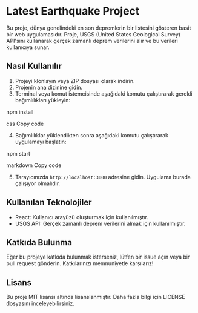 # Latest Earthquake Project

Bu proje, dünya genelindeki en son depremlerin bir listesini gösteren basit bir web uygulamasıdır. Proje, USGS (United States Geological Survey) API'sını kullanarak gerçek zamanlı deprem verilerini alır ve bu verileri kullanıcıya sunar.

## Nasıl Kullanılır

1. Projeyi klonlayın veya ZIP dosyası olarak indirin.
2. Projenin ana dizinine gidin.
3. Terminal veya komut istemcisinde aşağıdaki komutu çalıştırarak gerekli bağımlılıkları yükleyin:

npm install

css
Copy code

4. Bağımlılıklar yüklendikten sonra aşağıdaki komutu çalıştırarak uygulamayı başlatın:

npm start

markdown
Copy code

5. Tarayıcınızda `http://localhost:3000` adresine gidin. Uygulama burada çalışıyor olmalıdır.

## Kullanılan Teknolojiler

- React: Kullanıcı arayüzü oluşturmak için kullanılmıştır.
- USGS API: Gerçek zamanlı deprem verilerini almak için kullanılmıştır.

## Katkıda Bulunma

Eğer bu projeye katkıda bulunmak isterseniz, lütfen bir issue açın veya bir pull request gönderin. Katkılarınızı memnuniyetle karşılarız!

## Lisans

Bu proje MIT lisansı altında lisanslanmıştır. Daha fazla bilgi için LICENSE dosyasını inceleyebilirsiniz.
